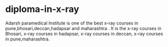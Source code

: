 # diploma-in-x-ray
Adarsh paramedical Institute is one of the best x-ray courses in pune,bhosari,deccan,hadapsar and maharashtra . It is the x-ray courses in Bhosari, x-ray courses in hadapsar, x-ray courses in deccan, x-ray courses in pune,maharashtra.
